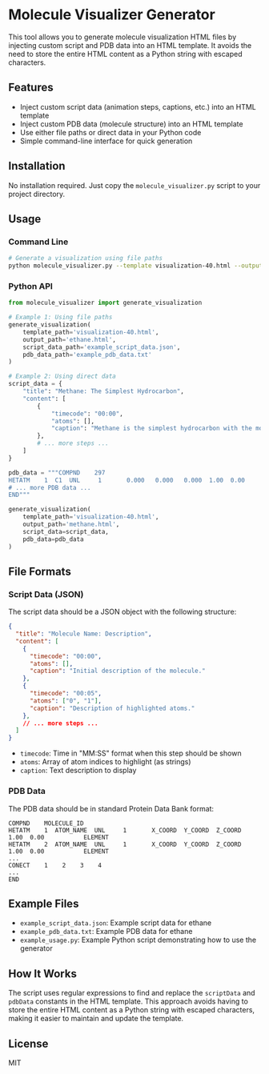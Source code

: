 # Molecule Visualizer Generator

This tool allows you to generate molecule visualization HTML files by injecting custom script and PDB data into an HTML template. It avoids the need to store the entire HTML content as a Python string with escaped characters.

## Features

- Inject custom script data (animation steps, captions, etc.) into an HTML template
- Inject custom PDB data (molecule structure) into an HTML template
- Use either file paths or direct data in your Python code
- Simple command-line interface for quick generation

## Installation

No installation required. Just copy the `molecule_visualizer.py` script to your project directory.

## Usage

### Command Line

```bash
# Generate a visualization using file paths
python molecule_visualizer.py --template visualization-40.html --output ethane.html --script-data example_script_data.json --pdb-data example_pdb_data.txt
```

### Python API

```python
from molecule_visualizer import generate_visualization

# Example 1: Using file paths
generate_visualization(
    template_path='visualization-40.html',
    output_path='ethane.html',
    script_data_path='example_script_data.json',
    pdb_data_path='example_pdb_data.txt'
)

# Example 2: Using direct data
script_data = {
    "title": "Methane: The Simplest Hydrocarbon",
    "content": [
        {
            "timecode": "00:00",
            "atoms": [],
            "caption": "Methane is the simplest hydrocarbon with the molecular formula CH₄."
        },
        # ... more steps ...
    ]
}

pdb_data = """COMPND    297
HETATM    1  C1  UNL     1       0.000   0.000   0.000  1.00  0.00           C  
# ... more PDB data ...
END"""

generate_visualization(
    template_path='visualization-40.html',
    output_path='methane.html',
    script_data=script_data,
    pdb_data=pdb_data
)
```

## File Formats

### Script Data (JSON)

The script data should be a JSON object with the following structure:

```json
{
  "title": "Molecule Name: Description",
  "content": [
    {
      "timecode": "00:00",
      "atoms": [],
      "caption": "Initial description of the molecule."
    },
    {
      "timecode": "00:05",
      "atoms": ["0", "1"],
      "caption": "Description of highlighted atoms."
    },
    // ... more steps ...
  ]
}
```

- `timecode`: Time in "MM:SS" format when this step should be shown
- `atoms`: Array of atom indices to highlight (as strings)
- `caption`: Text description to display

### PDB Data

The PDB data should be in standard Protein Data Bank format:

```
COMPND    MOLECULE_ID
HETATM    1  ATOM_NAME  UNL     1       X_COORD  Y_COORD  Z_COORD  1.00  0.00           ELEMENT  
HETATM    2  ATOM_NAME  UNL     1       X_COORD  Y_COORD  Z_COORD  1.00  0.00           ELEMENT  
...
CONECT    1    2    3    4
...
END
```

## Example Files

- `example_script_data.json`: Example script data for ethane
- `example_pdb_data.txt`: Example PDB data for ethane
- `example_usage.py`: Example Python script demonstrating how to use the generator

## How It Works

The script uses regular expressions to find and replace the `scriptData` and `pdbData` constants in the HTML template. This approach avoids having to store the entire HTML content as a Python string with escaped characters, making it easier to maintain and update the template.

## License

MIT 